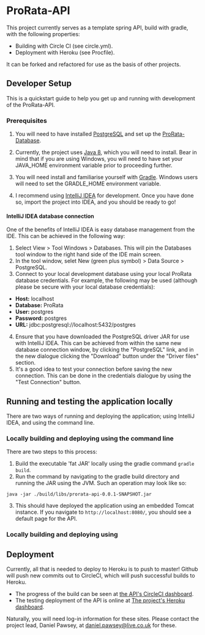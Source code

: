 # ProRata-API #

This project currently serves as a template spring API, build with gradle, with the following properties:

- Building with Circle CI (see circle.yml).
- Deployment with Heroku (see Procfile).

It can be forked and refactored for use as the basis of other projects.

## Developer Setup ##
This is a quickstart guide to help you get up and running with development of the ProRata-API.

### Prerequisites ###
1. You will need to have installed [PostgreSQL](https://www.postgresql.org/download/) and set up the [ProRata-Database](https://github.com/VGNBug/ProRata-Database/).

2. Currently, the project uses [Java 8](http://www.oracle.com/technetwork/java/javase/downloads/jdk8-downloads-2133151.html), which you will need to install. Bear in mind that if you are using Windows, you will need to have set your JAVA_HOME environment variable prior to proceeding further.

3. You will need install and familiarise yourself with [Gradle](https://gradle.org/gradle-download/). Windows users will need to set the GRADLE_HOME environment variable.

2. I recommend using [IntelliJ IDEA](https://download.jetbrains.com/idea/ideaIU-2016.2.4.exe) for development. Once you have done so, import the project into IDEA, and you should be ready to go!

#### IntelliJ IDEA database connection ####
One of the benefits of IntelliJ IDEA is easy database management from the IDE. This can be achieved in the following way:

1. Select View > Tool Windows > Databases. This will pin the Databases tool window to the right hand side of the IDE main screen.
2. In the tool window, selet New (green plus symbol) > Data Source > PostgreSQL.
3. Connect to your local development database using your local ProRata database credentials. For example, the following may be used (although please be secure with your local database credentials):
  * __Host:__ localhost
  * __Database:__ ProRata
  * __User:__ postgres
  * __Password:__ postgres
  * __URL:__ jdbc:postgresql://localhost:5432/postgres
4. Ensure that you have downloaded the PostgreSQL driver JAR for use with IntelliJ IDEA. This can be achieved from within the same new database connection window, by clicking the "PostgreSQL" link, and in the new dialogue clicking the "Download" button under the "Driver files" section.
5. It's a good idea to test your connection before saving the new connection. This can be done in the credentials dialogue by using the "Test Connection" button.

## Running and testing the application locally ##
There are two ways of running and deploying the application; using IntelliJ IDEA, and using the command line.

### Locally building and deploying using the command line ###
There are two steps to this process:

1. Build the executable 'fat JAR' locally using the gradle command `gradle build`.
2. Run the command by navigating to the gradle build directory and running the JAR using the JVM. Such an operation may look like so:

`java -jar ./build/libs/prorata-api-0.0.1-SNAPSHOT.jar`

3. This should have deployed the application using an embedded Tomcat instance. If you navigate to `http://localhost:8080/`, you should see a default page for the API.

### Locally building and deploying using 

## Deployment ##
Currently, all that is needed to deploy to Heroku is to push to master! Github will push new commits out to CircleCI, which will push successful builds to Heroku.

- The progress of the build can be seen at [the API's CircleCI dashboard](https://circleci.com/dashboard).
- The testing deployment of the API is online at [The project's Heroku dashboard](https://dashboard.heroku.com/apps).

Naturally, you will need log-in information for these sites. Please contact the project lead, Daniel Pawsey, at daniel.pawsey@live.co.uk for these.
